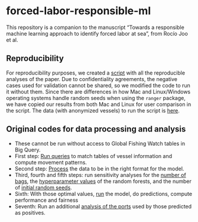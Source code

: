 
# forced-labor-responsible-ml

This repository is a companion to the manuscript “Towards a responsible
machine learning approach to identify forced labor at sea”, from Rocío
Joo et al.

## Reproducibility

For reproducibility purposes, we created a
[script](https://github.com/GlobalFishingWatch/forced-labor-trustability/tree/main/scripts/model_repro_training_data.R)
with all the reproducible analyses of the paper. Due to confidentiality
agreements, the negative cases used for validation cannot be shared, so
we modified the code to run it without them. Since there are differences
in how Mac and Linux/Windows operating systems handle random seeds when using the `ranger`
package, we have copied our results from both Mac and
Linux for user comparison in the script. The data (with anonymized
vessels) to run the script is
[here](https://github.com/GlobalFishingWatch/forced-labor-trustability/tree/main/data/training_repro.csv).

## Original codes for data processing and analysis

-   These cannot be run without access to Global Fishing Watch tables in
    Big Query.
-   First step: [Run
    queries](https://github.com/GlobalFishingWatch/forced-labor-trustability/blob/main/scripts/01_queries_premodel.r)
    to match tables of vessel information and compute movement patterns.
-   Second step:
    [Process](https://github.com/GlobalFishingWatch/forced-labor-trustability/blob/main/scripts/02_format_data.r)
    the data to be in the right format for the model.
-   Third, fourth and fifth steps: run sensitivity analyses for the
    [number of
    bags](https://github.com/GlobalFishingWatch/forced-labor-trustability/blob/main/scripts/03_sensitivity_bags.r),
    the [hyperparameter
    values](https://github.com/GlobalFishingWatch/forced-labor-trustability/blob/main/scripts/04_sensitivity_hyper.r)
    of the random forests, and the number of [initial random
    seeds](https://github.com/GlobalFishingWatch/forced-labor-trustability/blob/main/scripts/05_sensitivity_seeds.r).
-   Sixth: With those optimal values,
    [run](https://github.com/GlobalFishingWatch/forced-labor-trustability/blob/main/scripts/06_model_run_non_repro.r)
    the model, do predictions, compute performance and fairness
-   Seventh: Run an additional [analysis of the
    ports](https://github.com/GlobalFishingWatch/forced-labor-trustability/blob/original/scripts/07_port_analysis.r)
    used by those predicted as positives.
